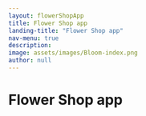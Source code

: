 ```yaml
---
layout: flowerShopApp
title: Flower Shop app
landing-title: "Flower Shop app"
nav-menu: true
description:
image: assets/images/Bloom-index.png
author: null
---
```


<h1>Flower Shop app</h1>
